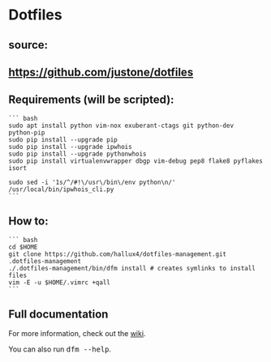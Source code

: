 # Dotfiles

## source:
## https://github.com/justone/dotfiles

## Requirements (will be scripted):

    ``` bash
    sudo apt install python vim-nox exuberant-ctags git python-dev  python-pip
    sudo pip install --upgrade pip
    sudo pip install --upgrade ipwhois
    sudo pip install --upgrade pythonwhois
    sudo pip install virtualenvwrapper dbgp vim-debug pep8 flake8 pyflakes isort
    
    sudo sed -i '1s/^/#!\/usr\/bin\/env python\n/' /usr/local/bin/ipwhois_cli.py
    ```

## How to:

    ``` bash
    cd $HOME
    git clone https://github.com/hallux4/dotfiles-management.git .dotfiles-management
    ./.dotfiles-management/bin/dfm install # creates symlinks to install files
    vim -E -u $HOME/.vimrc +qall
    ```

## Full documentation

For more information, check out the [wiki](http://github.com/justone/dotfiles/wiki).

You can also run <tt>dfm --help</tt>.
